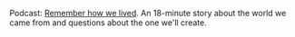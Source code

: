 Podcast: <a href="http://scripting.com/2020/03/20/rememberHowWeLived.m4a">Remember how we lived</a>. An 18-minute story about the world we came from and questions about the one we'll create. 
